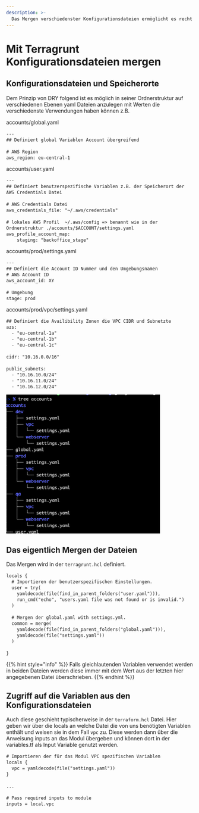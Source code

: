 ```yaml
---
description: >-
  Das Mergen verschiedenster Konfigurationsdateien ermöglicht es recht einfach den Code Dry zu halten.
---
```


# Mit Terragrunt Konfigurationsdateien mergen

## Konfigurationsdateien und Speicherorte

Dem Prinzip von DRY folgend ist es möglich in seiner Ordnerstruktur auf verschiedenen Ebenen yaml Dateien anzulegen mit Werten die verschiedenste Verwendungen haben können z.B.


accounts/global.yaml

```
---
## Definiert global Variablen Account übergreifend

# AWS Region
aws_region: eu-central-1
```


accounts/user.yaml

```
---
## Definiert benutzerspezifische Variablen z.B. der Speicherort der AWS Credentials Datei

# AWS Credentials Datei
aws_credentials_file: "~/.aws/credentials"

# lokales AWS Profil  ~/.aws/config => benannt wie in der Ordnerstruktur ./accounts/$ACCOUNT/settings.yaml
aws_profile_account_map:
    staging: "backoffice_stage"
```    


accounts/prod/settings.yaml

```
---
## Definiert die Account ID Nummer und den Umgebungsnamen
# AWS Account ID
aws_account_id: XY

# Umgebung
stage: prod
```


accounts/prod/vpc/settings.yaml

```
## Definiert die Availibility Zonen die VPC CIDR und Subnetzte
azs:
  - "eu-central-1a"
  - "eu-central-1b"
  - "eu-central-1c"

cidr: "10.16.0.0/16"

public_subnets:
  - "10.16.10.0/24"
  - "10.16.11.0/24"
  - "10.16.12.0/24"
```  

![Konfigurationsdateien mergen](/img/konfigurationsdateien.png "Konfigurationsdateien mergen")


## Das eigentlich Mergen der Dateien
Das Mergen wird in der `terragrunt.hcl` definiert.


```
locals {
  # Importieren der benutzerspezifischen Einstellungen.
  user = try(
    yamldecode(file(find_in_parent_folders("user.yaml"))),
    run_cmd("echo", "users.yaml file was not found or is invalid.")
  )

  # Mergen der global.yaml with settings.yml.
  common = merge(
    yamldecode(file(find_in_parent_folders("global.yaml"))),
    yamldecode(file("settings.yaml"))
  )

}
```

{{% hint style="info" %}}
Falls gleichlautenden Variablen verwendet werden in beiden Dateien werden diese immer mit dem Wert aus der letzten hier angegebenen Datei überschrieben.
{{% endhint %}}

## Zugriff auf die Variablen aus den Konfigurationsdateien

Auch diese geschieht typischerweise in der `terraform.hcl` Datei. Hier geben wir über die locals an welche Datei die von uns benötigten Variablen enthält und weisen sie in dem Fall `vpc` zu. Diese werden dann über die Anweisung inputs an das Modul übergeben und können dort in der variables.tf als Input Variable genutzt werden.


```
# Importieren der für das Modul VPC spezifischen Variablen
locals {
  vpc = yamldecode(file("settings.yaml"))
}

...

# Pass required inputs to module
inputs = local.vpc
```
